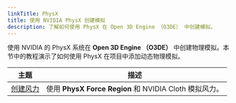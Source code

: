 ```yaml
---
linkTitle: PhysX
title: 使用 NVIDIA PhysX 创建模拟
description: 了解如何使用 PhysX 在 Open 3D Engine （O3DE） 中创建模拟。
---
```


使用 NVIDIA 的 PhysX 系统在 **Open 3D Engine （O3DE）** 中创建物理模拟。本节中的教程演示了如何使用 PhysX 在项目中添加动态物理模拟。

|主题 |描述 |
| - | - |
| [创建风力](wind-provider) | 使用 **PhysX Force Region** 和 NVIDIA Cloth 模拟风力。 |
